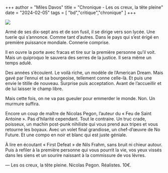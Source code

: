 +++
author = "Miles Davos"
title = "Chronique - Les os creux, la tête pleine"
date = "2024-02-05"
tags = [
    "bd","critique","chronique"
]
+++

![](/images/les-os-creux-la-tete-pleine.jpeg)

Armé de ses dix-sept ans et de son fusil, il se dirige vers son lycée. Une tuerie qui s’annonce. Comme tant d’autres. Dans le pays qui s’est érigé en première puissance mondiale. Connerie comprise.

Il en ouvre la porte avec fracas et tire sur la première personne qu’il voit. Mais un quiproquo le sauvera des serres de la justice. Il sera même un temps adulé.

Des années s’écoulent. Le voilà riche, un modèle de l’American Dream. Mais gavé par l’ennui et sa bourgeoise, tellement conne celle-là. Et puis une envie le titille de nouveau. Surprise puis acceptation. Avant de l’accueillir et de lui laisser le champ libre.

Mais cette fois, on ne va pas gueuler pour emmerder le monde. Non. Un murmure suffira.

Encore un coup de maître de Nicolas Pegon, l’auteur du « Feu de Saint Antoine ». Pas d’hilarité cependant. Tout le contraire. Un truc crade, poisseux, un machin post-punk nihiliste qui vous prend aux tripes et vous retourne les boyaux. Avec un volet final grandiose, un chef-d’œuvre de No Future. Et une compo en noir et blanc qui est juste géniale.

À lire en écoutant « First Defeat » de Nils Frahm, sans bruit ni chieur autour. Puis à refiler à la première personne qui vous pourrit la vie, vos yeux vissés dans les siens et un sourire naissant à la commissure de vos lèvres.

—
Les os creux, la tête pleine. Nicolas Pegon. Réalistes. 10€.
